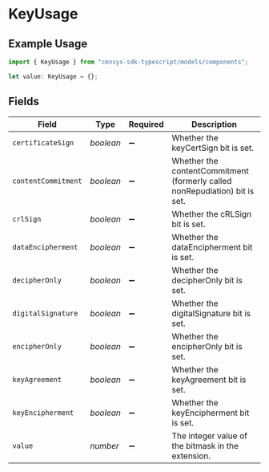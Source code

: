 # KeyUsage

## Example Usage

```typescript
import { KeyUsage } from "censys-sdk-typescript/models/components";

let value: KeyUsage = {};
```

## Fields

| Field                                                                      | Type                                                                       | Required                                                                   | Description                                                                |
| -------------------------------------------------------------------------- | -------------------------------------------------------------------------- | -------------------------------------------------------------------------- | -------------------------------------------------------------------------- |
| `certificateSign`                                                          | *boolean*                                                                  | :heavy_minus_sign:                                                         | Whether the keyCertSign bit is set.                                        |
| `contentCommitment`                                                        | *boolean*                                                                  | :heavy_minus_sign:                                                         | Whether the contentCommitment (formerly called nonRepudiation) bit is set. |
| `crlSign`                                                                  | *boolean*                                                                  | :heavy_minus_sign:                                                         | Whether the cRLSign bit is set.                                            |
| `dataEncipherment`                                                         | *boolean*                                                                  | :heavy_minus_sign:                                                         | Whether the dataEncipherment bit is set.                                   |
| `decipherOnly`                                                             | *boolean*                                                                  | :heavy_minus_sign:                                                         | Whether the decipherOnly bit is set.                                       |
| `digitalSignature`                                                         | *boolean*                                                                  | :heavy_minus_sign:                                                         | Whether the digitalSignature bit is set.                                   |
| `encipherOnly`                                                             | *boolean*                                                                  | :heavy_minus_sign:                                                         | Whether the encipherOnly bit is set.                                       |
| `keyAgreement`                                                             | *boolean*                                                                  | :heavy_minus_sign:                                                         | Whether the keyAgreement bit is set.                                       |
| `keyEncipherment`                                                          | *boolean*                                                                  | :heavy_minus_sign:                                                         | Whether the keyEncipherment bit is set.                                    |
| `value`                                                                    | *number*                                                                   | :heavy_minus_sign:                                                         | The integer value of the bitmask in the extension.                         |